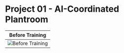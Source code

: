  # Project 01 - AI-Coordinated Plantroom

| Before Training |
| :------------------: | 
|![Before Training](GIF/01-The_First_Breakthrough.gif)|
